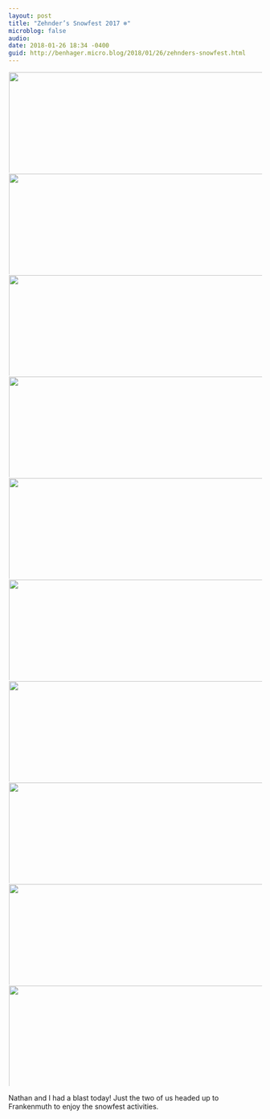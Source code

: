 ```yaml
---
layout: post
title: "Zehnder’s Snowfest 2017 ❄️"
microblog: false
audio: 
date: 2018-01-26 18:34 -0400
guid: http://benhager.micro.blog/2018/01/26/zehnders-snowfest.html
---
```




<img src="http://hager.blog/uploads/2018/bb9fc4fdde.jpg" width="600" height="600" style="max-height: 200px; width: auto; padding: 1px;" /><img src="http://hager.blog/uploads/2018/afb42ef837.jpg" width="600" height="600" style="max-height: 200px; width: auto; padding: 1px;" /><img src="http://hager.blog/uploads/2018/376c62f6dd.jpg" width="600" height="600" style="max-height: 200px; width: auto; padding: 1px;" /><img src="http://hager.blog/uploads/2018/66df131bb2.jpg" width="600" height="600" style="max-height: 200px; width: auto; padding: 1px;" /><img src="http://hager.blog/uploads/2018/c7c52f014b.jpg" width="600" height="600" style="max-height: 200px; width: auto; padding: 1px;" /><img src="http://hager.blog/uploads/2018/fbd6b96cd5.jpg" width="600" height="600" style="max-height: 200px; width: auto; padding: 1px;" /><img src="http://hager.blog/uploads/2018/9d0c568c75.jpg" width="600" height="600" style="max-height: 200px; width: auto; padding: 1px;" /><img src="http://hager.blog/uploads/2018/33af2b698a.jpg" width="600" height="600" style="max-height: 200px; width: auto; padding: 1px;" /><img src="http://hager.blog/uploads/2018/803e795b9b.jpg" width="600" height="600" style="max-height: 200px; width: auto; padding: 1px;" /><img src="http://hager.blog/uploads/2018/3e1601fad6.jpg" width="600" height="600" style="max-height: 200px; width: auto; padding: 1px;" />

Nathan and I had a blast today! Just the two of us headed up to Frankenmuth to enjoy the snowfest activities. 




